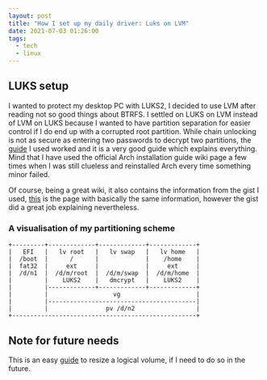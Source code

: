 ```yaml
---
layout: post
title: "How I set up my daily driver: Luks on LVM"
date: 2021-07-03 01:26:00
tags:
  - tech
  - linux
---
```


## LUKS setup

I wanted to protect my desktop PC with LUKS2, I decided to use LVM after reading not so good things about BTRFS. I settled on LUKS on LVM instead of LVM on LUKS because I wanted to have partition separation for easier control if I do end up with a corrupted root partition. While chain unlocking is not as secure as entering two passwords to decrypt two partitions, the [guide](https://gist.github.com/ddnomad/57c2ed9cc8372d0079fc280e7459bbeb) I used worked and it is a very good guide which explains everything. Mind that I have used the official Arch installation guide wiki page a few times when I was still clueless and reinstalled Arch every time something minor failed.

Of course, being a great wiki, it also contains the information from the gist I used, [this](https://wiki.archlinux.org/title/Dm-crypt/Encrypting_an_entire_system#LUKS_on_LVM) is the page with basically the same information, however the gist did a great job explaining nevertheless.

### A visualisation of my partitioning scheme

```
+---------+-------------+-------------+-------------+
|   EFI   |   lv root   |   lv swap   |   lv home   |
|  /boot  |      /      |             |    /home    |
|  fat32  |     ext     |             |     ext     |
|  /d/n1  |  /d/m/root  |  /d/m/swap  |  /d/m/home  |
|         |    LUKS2    |   dmcrypt   |    LUKS2    |
|         |-------------+-------------+-------------+
|         |                  vg                     |
|         |-----------------------------------------|
|         |                pv /d/n2                 |
+---------------------------------------------------+
```

## Note for future needs

This is an easy [guide](https://wiki.hackzine.org/sysadmin/linux-lvm-luks-resize.html) to resize a logical volume, if I need to do so in the future.
